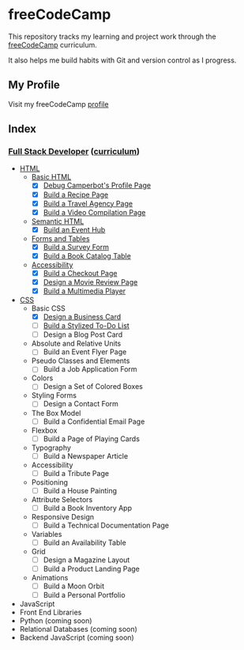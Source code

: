 # freeCodeCamp

This repository tracks my learning and project work through the [freeCodeCamp](https://www.freecodecamp.org) curriculum.

It also helps me build habits with Git and version control as I progress.

## My Profile

Visit my freeCodeCamp [profile](https://www.freecodecamp.org/ren-rahman)

## Index

### [Full Stack Developer](./full-stack-developer/README.md) ([curriculum](https://www.freecodecamp.org/learn/full-stack-developer/))

- [HTML](./full-stack-developer/01-html/README.md)
  - [Basic HTML](./full-stack-developer/01-html/01-basic-html/README.md)
    - [x] [Debug Camperbot's Profile Page](./full-stack-developer/01-html/01-basic-html/01.html)
    - [x] [Build a Recipe Page](./full-stack-developer/01-html/01-basic-html/02.html)
    - [x] [Build a Travel Agency Page](./full-stack-developer/01-html/01-basic-html/03.html)
    - [x] [Build a Video Compilation Page](./full-stack-developer/01-html/01-basic-html/04.html)
  - [Semantic HTML](./full-stack-developer/01-html/02-sematic-html/README.md)
    - [x] [Build an Event Hub](./full-stack-developer/01-html/02-sematic-html/01.html)
  - [Forms and Tables](./full-stack-developer/01-html/03-forms-and-tables/README.md)
    - [x] [Build a Survey Form](./full-stack-developer/01-html/03-forms-and-tables/01.html)
    - [x] [Build a Book Catalog Table](./full-stack-developer/01-html/03-forms-and-tables/02.html)
  - [Accessibility](./full-stack-developer/01-html/04-accessibility/README.md)
    - [x] [Build a Checkout Page](./full-stack-developer/01-html/04-accessibility/01.html)
    - [x] [Design a Movie Review Page](./full-stack-developer/01-html/04-accessibility/02.html)
    - [x] [Build a Multimedia Player](./full-stack-developer/01-html/04-accessibility/03.html)
- [CSS](./full-stack-developer/02-css/README.md)
  - Basic CSS
    - [x] [Design a Business Card](./full-stack-developer/02-css/01-business-card/index.html)
    - [ ] [Build a Stylized To-Do List](./full-stack-developer/02-css/02-todo-list/index.html)
    - [ ] Design a Blog Post Card
  - Absolute and Relative Units
    - [ ] Build an Event Flyer Page
  - Pseudo Classes and Elements
    - [ ] Build a Job Application Form
  - Colors
    - [ ] Design a Set of Colored Boxes
  - Styling Forms
    - [ ] Design a Contact Form
  - The Box Model
    - [ ] Build a Confidential Email Page
  - Flexbox
    - [ ] Build a Page of Playing Cards
  - Typography
    - [ ] Build a Newspaper Article
  - Accessibility
    - [ ] Build a Tribute Page
  - Positioning
    - [ ] Build a House Painting
  - Attribute Selectors
    - [ ] Build a Book Inventory App
  - Responsive Design
    - [ ] Build a Technical Documentation Page
  - Variables
    - [ ] Build an Availability Table
  - Grid
    - [ ] Design a Magazine Layout
    - [ ] Build a Product Landing Page
  - Animations
    - [ ] Build a Moon Orbit
    - [ ] Build a Personal Portfolio
- JavaScript
- Front End Libraries
- Python (coming soon)
- Relational Databases (coming soon)
- Backend JavaScript (coming soon)
